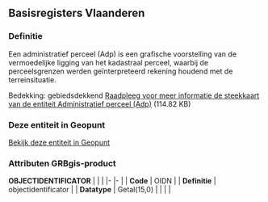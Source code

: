 ## Basisregisters Vlaanderen

### Definitie

Een administratief perceel (Adp) is een grafische voorstelling van de vermoedelijke ligging van het kadastraal perceel, waarbij de perceelsgrenzen werden geïnterpreteerd rekening houdend met de terreinsituatie.

Bedekking: gebiedsdekkend
[Raadpleeg voor meer informatie de steekkaart van de entiteit Administratief perceel (Adp)](#) (114.82 KB)

### Deze entiteit in Geopunt

[Bekijk deze entiteit in Geopunt](#)

### Attributen GRBgis-product

**OBJECTIDENTIFICATOR**
|               |                     |
|-              |-                    |
| **Code**      | OIDN                |
| **Definitie** | objectidentificator |
| **Datatype**  | Getal(15,0)         |
|               |                     |

